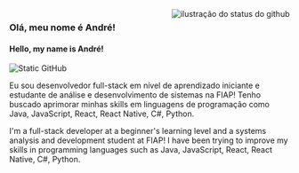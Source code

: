 <img align='right' src="https://github-readme-stats.vercel.app/api?username=andresant-ana&show_icons=true&title_color=783c00&text_color=af552e&icon_color=783c00&bg_color=f8efd4&cache_seconds=2300" alt="ilustração do status do github">

### Olá, meu nome é André!
#### Hello, my name is André!

<img src="https://img.shields.io/static/v1?label=Overview&message=andresant-ana&color=f8efd4&style=for-the-badge&logo=GitHub" alt="Static GitHub">

<p>Eu sou desenvolvedor full-stack em nível de aprendizado iniciante e estudante de análise e desenvolvimento de sistemas na FIAP! Tenho buscado aprimorar minhas skills em linguagens de programação como Java, JavaScript, React, React Native, C#, Python.</p>
<p>I'm a full-stack developer at a beginner's learning level and a systems analysis and development student at FIAP! I have been trying to improve my skills in programming languages ​​such as Java, JavaScript, React, React Native, C#, Python.</p>
